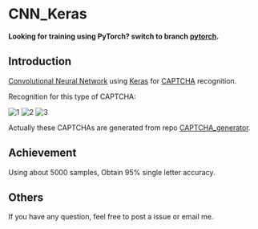 # CNN_Keras

__Looking for training using PyTorch? switch to branch [pytorch](https://github.com/skyduy/CNN_keras/tree/pytorch).__

## Introduction
[Convolutional Neural Network](https://en.wikipedia.org/wiki/Convolutional_neural_network) using [Keras](https://github.com/fchollet/keras/tree/master/keras) for [CAPTCHA](https://en.wikipedia.org/wiki/CAPTCHA) recognition.

Recognition for this type of CAPTCHA:

![1](https://github.com/skyduy/CAPTCHA_generator/blob/master/samples/7L2ND.jpg)
![2](https://github.com/skyduy/CAPTCHA_generator/blob/master/samples/A4KA4.jpg)
![3](https://github.com/skyduy/CAPTCHA_generator/blob/master/samples/C4P01.jpg)

Actually these CAPTCHAs are generated from repo [CAPTCHA_generator](https://github.com/skyduy/CAPTCHA_generator).

## Achievement

Using about 5000 samples, Obtain 95% single letter accuracy.


## Others

If you have any question, feel free to post a issue or email me.

